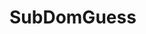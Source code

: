 # SubDomGuess

<div class="repo-card" data-repo="username/repository" data-theme="chartreuse-dark"></div>
